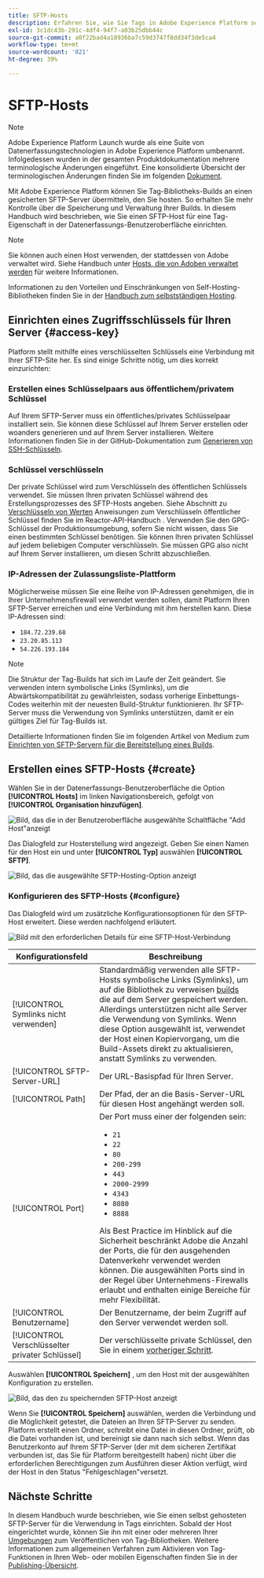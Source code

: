 ```yaml
---
title: SFTP-Hosts
description: Erfahren Sie, wie Sie Tags in Adobe Experience Platform so konfigurieren, dass Bibliotheks-Builds auf einem gesicherten, selbstgehosteten SFTP-Server bereitgestellt werden.
exl-id: 3c1dc43b-291c-4df4-94f7-a03b25dbb44c
source-git-commit: a0f22bad4a18936ba7c59d3747f8dd34f3de5ca4
workflow-type: tm+mt
source-wordcount: '821'
ht-degree: 39%

---
```


# SFTP-Hosts

>[!NOTE]
>
>Adobe Experience Platform Launch wurde als eine Suite von Datenerfassungstechnologien in Adobe Experience Platform umbenannt. Infolgedessen wurden in der gesamten Produktdokumentation mehrere terminologische Änderungen eingeführt. Eine konsolidierte Übersicht der terminologischen Änderungen finden Sie im folgenden [Dokument](../../../term-updates.md).

Mit Adobe Experience Platform können Sie Tag-Bibliotheks-Builds an einen gesicherten SFTP-Server übermitteln, den Sie hosten. So erhalten Sie mehr Kontrolle über die Speicherung und Verwaltung Ihrer Builds. In diesem Handbuch wird beschrieben, wie Sie einen SFTP-Host für eine Tag-Eigenschaft in der Datenerfassungs-Benutzeroberfläche einrichten.

>[!NOTE]
>
>Sie können auch einen Host verwenden, der stattdessen von Adobe verwaltet wird. Siehe Handbuch unter [Hosts, die von Adoben verwaltet werden](./managed-by-adobe-host.md) für weitere Informationen.
>
>Informationen zu den Vorteilen und Einschränkungen von Self-Hosting-Bibliotheken finden Sie in der [Handbuch zum selbstständigen Hosting](./self-hosting-libraries.md).

## Einrichten eines Zugriffsschlüssels für Ihren Server {#access-key}

Platform stellt mithilfe eines verschlüsselten Schlüssels eine Verbindung mit Ihrer SFTP-Site her. Es sind einige Schritte nötig, um dies korrekt einzurichten:

### Erstellen eines Schlüsselpaars aus öffentlichem/privatem Schlüssel

Auf Ihrem SFTP-Server muss ein öffentliches/privates Schlüsselpaar installiert sein. Sie können diese Schlüssel auf Ihrem Server erstellen oder woanders generieren und auf Ihrem Server installieren. Weitere Informationen finden Sie in der GitHub-Dokumentation zum [Generieren von SSH-Schlüsseln](https://help.github.com/articles/generating-a-new-ssh-key-and-adding-it-to-the-ssh-agent/#generating-a-new-ssh-key).

### Schlüssel verschlüsseln

Der private Schlüssel wird zum Verschlüsseln des öffentlichen Schlüssels verwendet. Sie müssen Ihren privaten Schlüssel während des Erstellungsprozesses des SFTP-Hosts angeben. Siehe Abschnitt zu [Verschlüsseln von Werten](../../../api/guides/encrypting-values.md) Anweisungen zum Verschlüsseln öffentlicher Schlüssel finden Sie im Reactor-API-Handbuch . Verwenden Sie den GPG-Schlüssel der Produktionsumgebung, sofern Sie nicht wissen, dass Sie einen bestimmten Schlüssel benötigen. Sie können Ihren privaten Schlüssel auf jedem beliebigen Computer verschlüsseln. Sie müssen GPG also nicht auf Ihrem Server installieren, um diesen Schritt abzuschließen.

### IP-Adressen der Zulassungsliste-Plattform

Möglicherweise müssen Sie eine Reihe von IP-Adressen genehmigen, die in Ihrer Unternehmensfirewall verwendet werden sollen, damit Platform Ihren SFTP-Server erreichen und eine Verbindung mit ihm herstellen kann. Diese IP-Adressen sind:

* `184.72.239.68`
* `23.20.85.113`
* `54.226.193.184`

>[!NOTE]
>
>Die Struktur der Tag-Builds hat sich im Laufe der Zeit geändert. Sie verwenden intern symbolische Links (Symlinks), um die Abwärtskompatibilität zu gewährleisten, sodass vorherige Einbettungs-Codes weiterhin mit der neuesten Build-Struktur funktionieren. Ihr SFTP-Server muss die Verwendung von Symlinks unterstützen, damit er ein gültiges Ziel für Tag-Builds ist.

Detaillierte Informationen finden Sie im folgenden Artikel von Medium zum [Einrichten von SFTP-Servern für die Bereitstellung eines Builds](https://medium.com/launch-by-adobe/configuring-an-sftp-server-for-use-with-adobe-launch-bc626027e5a6).

## Erstellen eines SFTP-Hosts {#create}

Wählen Sie in der Datenerfassungs-Benutzeroberfläche die Option **[!UICONTROL Hosts]** im linken Navigationsbereich, gefolgt von **[!UICONTROL Organisation hinzufügen]**.

![Bild, das die in der Benutzeroberfläche ausgewählte Schaltfläche &quot;Add Host&quot;anzeigt](../../../images/ui/publishing/sftp-hosts/add-host-button.png)

Das Dialogfeld zur Hosterstellung wird angezeigt. Geben Sie einen Namen für den Host ein und unter **[!UICONTROL Typ]** auswählen **[!UICONTROL SFTP]**.

![Bild, das die ausgewählte SFTP-Hosting-Option anzeigt](../../../images/ui/publishing/sftp-hosts/select-sftp.png)

### Konfigurieren des SFTP-Hosts {#configure}

Das Dialogfeld wird um zusätzliche Konfigurationsoptionen für den SFTP-Host erweitert. Diese werden nachfolgend erläutert.

![Bild mit den erforderlichen Details für eine SFTP-Host-Verbindung](../../../images/ui/publishing/sftp-hosts/host-details.png)

| Konfigurationsfeld | Beschreibung |
| --- | --- |
| [!UICONTROL Symlinks nicht verwenden] | Standardmäßig verwenden alle SFTP-Hosts symbolische Links (Symlinks), um auf die Bibliothek zu verweisen [builds](../builds.md) die auf dem Server gespeichert werden. Allerdings unterstützen nicht alle Server die Verwendung von Symlinks. Wenn diese Option ausgewählt ist, verwendet der Host einen Kopiervorgang, um die Build-Assets direkt zu aktualisieren, anstatt Symlinks zu verwenden. |
| [!UICONTROL SFTP-Server-URL] | Der URL-Basispfad für Ihren Server. |
| [!UICONTROL Path] | Der Pfad, der an die Basis-Server-URL für diesen Host angehängt werden soll. |
| [!UICONTROL Port] | Der Port muss einer der folgenden sein:<ul><li>`21`</li><li>`22`</li><li>`80`</li><li>`200-299`</li><li>`443`</li><li>`2000-2999`</li><li>`4343`</li><li>`8080`</li><li>`8888`</li></ul>Als Best Practice im Hinblick auf die Sicherheit beschränkt Adobe die Anzahl der Ports, die für den ausgehenden Datenverkehr verwendet werden können. Die ausgewählten Ports sind in der Regel über Unternehmens-Firewalls erlaubt und enthalten einige Bereiche für mehr Flexibilität. |
| [!UICONTROL Benutzername] | Der Benutzername, der beim Zugriff auf den Server verwendet werden soll. |
| [!UICONTROL Verschlüsselter privater Schlüssel] | Der verschlüsselte private Schlüssel, den Sie in einem [vorheriger Schritt](#access-key). |

Auswählen **[!UICONTROL Speichern]** , um den Host mit der ausgewählten Konfiguration zu erstellen.

![Bild, das den zu speichernden SFTP-Host anzeigt](../../../images/ui/publishing/sftp-hosts/save-host.png)

Wenn Sie **[!UICONTROL Speichern]** auswählen, werden die Verbindung und die Möglichkeit getestet, die Dateien an Ihren SFTP-Server zu senden. Platform erstellt einen Ordner, schreibt eine Datei in diesen Ordner, prüft, ob die Datei vorhanden ist, und bereinigt sie dann nach sich selbst. Wenn das Benutzerkonto auf Ihrem SFTP-Server (der mit dem sicheren Zertifikat verbunden ist, das Sie für Platform bereitgestellt haben) nicht über die erforderlichen Berechtigungen zum Ausführen dieser Aktion verfügt, wird der Host in den Status &quot;Fehlgeschlagen&quot;versetzt.

## Nächste Schritte

In diesem Handbuch wurde beschrieben, wie Sie einen selbst gehosteten SFTP-Server für die Verwendung in Tags einrichten. Sobald der Host eingerichtet wurde, können Sie ihn mit einer oder mehreren Ihrer [Umgebungen](../environments.md) zum Veröffentlichen von Tag-Bibliotheken. Weitere Informationen zum allgemeinen Verfahren zum Aktivieren von Tag-Funktionen in Ihren Web- oder mobilen Eigenschaften finden Sie in der [Publishing-Übersicht](../overview.md).
